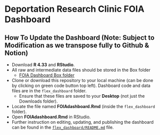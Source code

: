 # Deportation Research Clinic FOIA Dashboard



## How To Update the Dashboard (Note: Subject to Modification as we transpose fully to Github & Notion)

- Download **R 4.33** and **RStudio**.  
- All raw and intermediate data files should be stored in the Box folder
  - [FOIA Dashboard Box folder](https://app.box.com/s/f4ffqpgph38z530kds6ve2dfyuc0ot1g)
- Clone or download this repository to your local machine (can be done by clicking on green code button top left). Dashboard code and data files are in the `flex_dashboard` folder.
  - Ensure that these files are saved to your **Desktop** (not just the Downloads folder).  
- Locate the file named **FOIAdashboard.Rmd** (inside the `flex_dashboard` folder).  
- Open **FOIAdashboard.Rmd** in RStudio.  
- Further instruction on editing, updating, and publishing the dashboard can be found in the [`flex_dashboard/README.md`](https://github.com/FOIADashboard/flexdashboard/blob/main/flex_dashboard/README.md) file.

